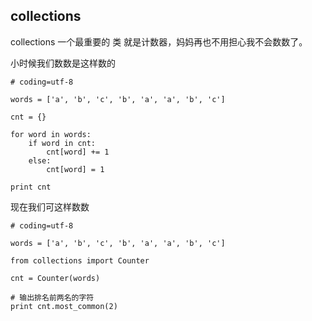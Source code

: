 ## collections

collections 一个最重要的 类 就是计数器，妈妈再也不用担心我不会数数了。

小时候我们数数是这样数的

```
# coding=utf-8

words = ['a', 'b', 'c', 'b', 'a', 'a', 'b', 'c']

cnt = {}

for word in words:
	if word in cnt:
		cnt[word] += 1
	else:
		cnt[word] = 1

print cnt

```

现在我们可这样数数

```
# coding=utf-8

words = ['a', 'b', 'c', 'b', 'a', 'a', 'b', 'c']

from collections import Counter

cnt = Counter(words)

# 输出排名前两名的字符
print cnt.most_common(2)
```